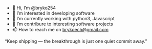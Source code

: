 - 👋 Hi, I’m @bryko254
- 👀 I’m interested in developing software
- 🌱 I’m currently working with python3, Javascript
- 💞️ I’m  contribure to interesting software projects
- 📫 How to reach me on brykoech@gmail.com

“Keep shipping — the breakthrough is just one quiet commit away.”
<!---
bryko254/bryko254 is a ✨ special ✨ repository because its `README.md` (this file) appears on your GitHub profile.
You can click the Preview link to take a look at your changes.
--->
